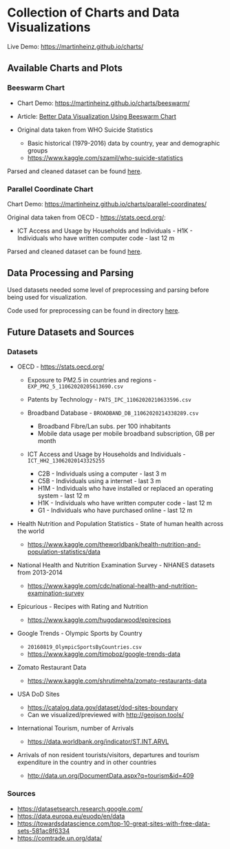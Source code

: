 # Collection of Charts and Data Visualizations

Live Demo: <https://martinheinz.github.io/charts/>

## Available Charts and Plots

### Beeswarm Chart

- Chart Demo: <https://martinheinz.github.io/charts/beeswarm/>

- Article: [Better Data Visualization Using Beeswarm Chart](https://towardsdatascience.com/better-data-visualization-using-beeswarm-chart-bb46a229c56b)

- Original data taken from WHO Suicide Statistics
    - Basic historical (1979-2016) data by country, year and demographic groups
    - <https://www.kaggle.com/szamil/who-suicide-statistics>

Parsed and cleaned dataset can be found [here](data/who_suicide_stats.csv).

### Parallel Coordinate Chart

Chart Demo: <https://martinheinz.github.io/charts/parallel-coordinates/>

Original data taken from OECD - <https://stats.oecd.org/>:
- ICT Access and Usage by Households and Individuals - H1K - Individuals who have written computer code - last 12 m

Parsed and cleaned dataset can be found [here](data/ICT_HH2_13062020143325255_H1K_all.csv).

## Data Processing and Parsing

Used datasets needed some level of preprocessing and parsing before being used for visualization.

Code used for preprocessing can be found in directory [here](preprocessing).

## Future Datasets and Sources

### Datasets

- OECD - <https://stats.oecd.org/>
    - Exposure to PM2.5 in countries and regions - `EXP_PM2_5_11062020205613690.csv`
    - Patents by Technology - `PATS_IPC_11062020210633596.csv`
    - Broadband Database - `BROADBAND_DB_11062020214338289.csv`
        - Broadband Fibre/Lan subs. per 100 inhabitants
        - Mobile data usage per mobile broadband subscription, GB per month
        
    - ICT Access and Usage by Households and Individuals - `ICT_HH2_13062020143325255`
        - C2B - Individuals using a computer - last 3 m
        - C5B - Individuals using a internet - last 3 m
        - H1M - Individuals who have installed or replaced an operating system - last 12 m
        - H1K - Individuals who have written computer code - last 12 m
        - G1 - Individuals who have purchased online - last 12 m
    
- Health Nutrition and Population Statistics - State of human health across the world
    - <https://www.kaggle.com/theworldbank/health-nutrition-and-population-statistics/data>
    
- National Health and Nutrition Examination Survey - NHANES datasets from 2013-2014
    - <https://www.kaggle.com/cdc/national-health-and-nutrition-examination-survey>
    
- Epicurious - Recipes with Rating and Nutrition
    - <https://www.kaggle.com/hugodarwood/epirecipes>
    
- Google Trends - Olympic Sports by Country
    - `20160819_OlympicSportsByCountries.csv`
    - <https://www.kaggle.com/timoboz/google-trends-data>
    
- Zomato Restaurant Data
    - <https://www.kaggle.com/shrutimehta/zomato-restaurants-data>
    
- USA DoD Sites
    - <https://catalog.data.gov/dataset/dod-sites-boundary>
    - Can we visualized/previewed with <http://geojson.tools/>
    
- International Tourism, number of Arrivals
    - <https://data.worldbank.org/indicator/ST.INT.ARVL>
    
- Arrivals of non resident tourists/visitors, departures and tourism expenditure in the country and in other countries
    - <http://data.un.org/DocumentData.aspx?q=tourism&id=409>

### Sources

- <https://datasetsearch.research.google.com/>
- <https://data.europa.eu/euodp/en/data>
- <https://towardsdatascience.com/top-10-great-sites-with-free-data-sets-581ac8f6334>
- <https://comtrade.un.org/data/>